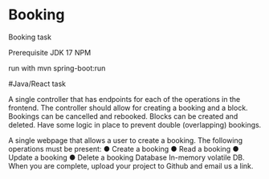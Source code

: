 # Booking
Booking task

Prerequisite
JDK 17
NPM

run with mvn spring-boot:run

#Java/React task

A single controller that has endpoints for each of the operations in the
frontend. The controller should allow for creating a booking and a block.
Bookings can be cancelled and rebooked. Blocks can be created and deleted.
Have some logic in place to prevent double (overlapping) bookings.

A single webpage that allows a user to create a booking. The following
operations must be present:
  ● Create a booking
  ● Read a booking
  ● Update a booking
  ● Delete a booking
Database
In-memory volatile DB.
When you are complete, upload your project to Github and email us a link.
